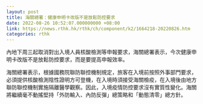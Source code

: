 ```yaml
---
layout: post
title: 海關總署：健康申明卡改版不是放鬆防控要求
date: 2022-08-26 10:52:07.000000000 +08:00
link: https://news.rthk.hk/rthk/ch/component/k2/1664218-20220826.htm
categories: rthk
---
```


內地下周三起取消對出入境人員核酸檢測等申報要求，海關總署表示，今次健康申明卡改版不是放鬆防控要求，而是要提高申報效率。

海關總署表示，根據國務院聯防聯控機制規定，旅客在入境前按照外事部門要求，必須提供核酸檢測陰性證明方可登機，在入境時須接受海關檢疫，在入境後由地方聯防聯控機制實施隔離醫學觀察。因此，入境疫情防控要求沒有實質性變化。海關將繼續毫不動搖堅持「外防輸入、內防反彈」總策略和「動態清零」總方針。
